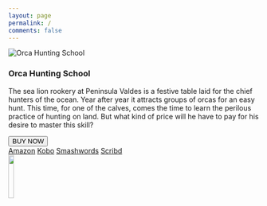 ```yaml
---
layout: page
permalink: /
comments: false
---
```


<div class="container-fluid">
	<div class="row d-flex justify-content-center">
		<div class="col-md-4">
			<img src="{{ site.baseurl }}/assets/images/orcacover.png" alt="Orca Hunting School"/>
		</div>
		<div class="col-md-8">
			<h3 class="text-left">Orca Hunting School</h3>
			<p>
The sea lion rookery at Peninsula Valdes is a festive table laid for the chief hunters of the ocean. Year after year it attracts groups of orcas for an easy hunt. This time, for one of the calves, comes the time to learn the perilous practice of hunting on land. But what kind of price will he have to pay for his desire to master this skill?
			</p>
			<div class="row">
				<div class="col-md-6">
					<div class="btn-group dropright">
  					<button class="btn btn-secondary btn-lg dropdown-toggle" type="button" data-toggle="dropdown" aria-haspopup="true" aria-expanded="false">BUY NOW</button>
  <div class="dropdown-menu">
	  <a href="https://www.amazon.com/dp/B01MDU6A44/" rel="nofollow" target="_blank">Amazon</a>
	  <a href="https://store.kobobooks.com/en-us/ebook/orca-hunting-school" rel="nofollow" target="_blank">Kobo</a>
	  <a href="https://www.smashwords.com/books/view/678230" rel="nofollow" target="_blank">Smashwords</a>
	  <a href="https://www.scribd.com/book/330029998/Orca-Hunting-School" rel="nofollow" target="_blank">Scribd</a>
  </div>
</div>
<a href="https://www.goodreads.com/book/show/32859840-orca-hunting-school" target="_blank"><img class="btn" src="http://orsondewitt.com/goodreads2.png" height="15%" width="15%"> </a>
				</div>
				<div class="col-md-6">
				</div>
			</div>
		</div>
	</div>
</div>
